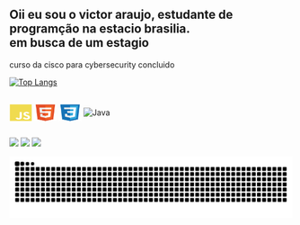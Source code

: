 ## Oii eu sou o victor araujo, estudante de programção na estacio brasilia. <br> em busca de um estagio 
curso da cisco para cybersecurity concluido

[![Top Langs](https://github-readme-stats.vercel.app/api/top-langs/?username=ivictoroff&layout=compact)](https://github.com/anuraghazra/github-readme-stats)

<div style="display: inline_block"><br>
  <img align="center" alt="Js" height="30" width="40" src="https://raw.githubusercontent.com/devicons/devicon/master/icons/javascript/javascript-plain.svg">
  <img align="center" alt="HTML" height="30" width="40" src="https://raw.githubusercontent.com/devicons/devicon/master/icons/html5/html5-original.svg">
  <img align="center" alt="CSS" height="30" width="40" src="https://raw.githubusercontent.com/devicons/devicon/master/icons/css3/css3-original.svg">
  <img align="center" alt="Java" height="30" width="40" src="https://cdn.jsdelivr.net/gh/devicons/devicon/icons/java/java-original.svg">
</div>
  
  ##
 
<div> 
  
  <a href="https://instagram.com/santosvictoraraujo_" target="_blank"><img src="https://img.shields.io/badge/-Instagram-%23E4405F?style=for-the-badge&logo=instagram&logoColor=white" target="_blank"></a>
  <a href = "victoraraujosantos976@gmail.com"><img src="https://img.shields.io/badge/-Gmail-%23333?style=for-the-badge&logo=gmail&logoColor=white" target="_blank"></a>
  <a href="https://www.linkedin.com/in/victor-araujo-803979270" target="_blank"><img src="https://img.shields.io/badge/-LinkedIn-%230077B5?style=for-the-badge&logo=linkedin&logoColor=white" target="_blank"></a> 
  
</div>

<picture>
  <source media="(prefers-color-scheme: dark)" srcset="https://raw.githubusercontent.com/ivictoroff/ivictoroff/output/github-contribution-grid-snake-dark.svg">
  <source media="(prefers-color-scheme: light)" srcset="https://raw.githubusercontent.com/ivictoroff/ivictoroff/output/github-contribution-grid-snake.svg">
  <img alt="github contribution grid snake animation" src="https://raw.githubusercontent.com/ivictoroff/ivictoroff/output/github-contribution-grid-snake.svg">
</picture>
